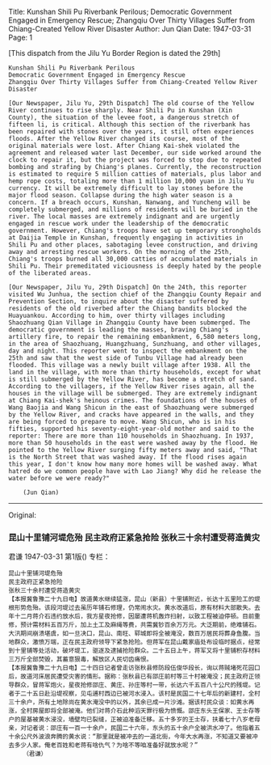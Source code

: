 Title: Kunshan Shili Pu Riverbank Perilous; Democratic Government Engaged in Emergency Rescue; Zhangqiu Over Thirty Villages Suffer from Chiang-Created Yellow River Disaster
Author: Jun Qian
Date: 1947-03-31
Page: 1

[This dispatch from the Jilu Yu Border Region is dated the 29th]

    Kunshan Shili Pu Riverbank Perilous
    Democratic Government Engaged in Emergency Rescue
    Zhangqiu Over Thirty Villages Suffer from Chiang-Created Yellow River Disaster

    [Our Newspaper, Jilu Yu, 29th Dispatch] The old course of the Yellow River continues to rise sharply. Near Shili Pu in Kunshan (Xin County), the situation of the levee foot, a dangerous stretch of fifteen li, is critical. Although this section of the riverbank has been repaired with stones over the years, it still often experiences floods. After the Yellow River changed its course, most of the original materials were lost. After Chiang Kai-shek violated the agreement and released water last December, our side worked around the clock to repair it, but the project was forced to stop due to repeated bombing and strafing by Chiang's planes. Currently, the reconstruction is estimated to require 5 million catties of materials, plus labor and hemp rope costs, totaling more than 1 million 10,000 yuan in Jilu Yu currency. It will be extremely difficult to lay stones before the major flood season. Collapse during the high water season is a concern. If a breach occurs, Kunshan, Nanwang, and Yuncheng will be completely submerged, and millions of residents will be buried in the river. The local masses are extremely indignant and are urgently engaged in rescue work under the leadership of the democratic government. However, Chiang's troops have set up temporary strongholds at Daijia Temple in Kunshan, frequently engaging in activities in Shili Pu and other places, sabotaging levee construction, and driving away and arresting rescue workers. On the morning of the 25th, Chiang's troops burned all 30,000 catties of accumulated materials in Shili Pu. Their premeditated viciousness is deeply hated by the people of the liberated areas.

    [Our Newspaper, Jilu Yu, 29th Dispatch] On the 24th, this reporter visited Wu Junhua, the section chief of the Zhangqiu County Repair and Prevention Section, to inquire about the disaster suffered by residents of the old riverbed after the Chiang bandits blocked the Huayuankou. According to him, over thirty villages including Shaozhuang Qian Village in Zhangqiu County have been submerged. The democratic government is leading the masses, braving Chiang's artillery fire, to repair the remaining embankment, 6,580 meters long, in the area of Shaozhuang, Huangzhuang, Sunzhuang, and other villages, day and night. This reporter went to inspect the embankment on the 25th and saw that the west side of Tunbu Village had already been flooded. This village was a newly built village after 1938. All the land in the village, with more than thirty households, except for what is still submerged by the Yellow River, has become a stretch of sand. According to the villagers, if the Yellow River rises again, all the houses in the village will be submerged. They are extremely indignant at Chiang Kai-shek's heinous crimes. The foundations of the houses of Wang Baojia and Wang Shicun in the east of Shaozhuang were submerged by the Yellow River, and cracks have appeared in the walls, and they are being forced to prepare to move. Wang Shicun, who is in his fifties, supported his seventy-eight-year-old mother and said to the reporter: There are more than 110 households in Shaozhuang. In 1937, more than 50 households in the east were washed away by the flood. He pointed to the Yellow River surging fifty meters away and said, "That is the North Street that was washed away. If the flood rises again this year, I don't know how many more homes will be washed away. What hatred do we common people have with Lao Jiang? Why did he release the water before we were ready?"

        (Jun Qian)



<hr /> 

Original: 


### 昆山十里铺河堤危殆  民主政府正紧急抢险  张秋三十余村遭受蒋造黄灾
君谦
1947-03-31
第1版()
专栏：

    昆山十里铺河堤危殆
    民主政府正紧急抢险
    张秋三十余村遭受蒋造黄灾
    【本报冀鲁豫二十九日电】故道黄水继续猛涨，昆山（新县）十里铺附近，长达十五里险工的堤根形势危殆。该段河堤过去虽历年铺石修理，仍常闹水灾。黄水改道后，原有材料大部散失。去年十二月蒋介石违约放水后，我方星夜抢修，因屡遭蒋机轰炸扫射，以致工程被迫停顿。目前重修，预计需材料五百万斤，加上土工及麻绳等费，共需冀钞百余万万元。大泛期前，绝难铺石。大汛期间崩溃堪虞，如一旦决口，昆山、南旺、郓城即将全被淹没，数百万居民将葬身鱼腹。当地群众，激愤万端，正在民主政府领导下紧急抢险。但蒋军在昆山戴家庙处布设临时据点，经常到十里铺等处活动，破坏堤工，驱逐及逮捕抢险群众。二十五日上午，蒋军又将十里铺积存材料三万斤全部焚毁，其蓄意狠毒，解放区人民切齿痛恨。
    【本报冀鲁豫二十九日电】二十四日记者曾走访张秋县修防段伍俊华段长，询以蒋贼堵死花园口后，故道河床居民遭受灾害的情形。据称：张秋县已有邵庄前村等三十村被淹没；民主政府正领导群众，冒蒋军炮火，星夜抢修邵庄、黄庄、孙庄等村一带，长达六千五百八十公尺的残堤。记者于二十五日赴沿堤视察，见屯逋村西边已被河水浸入。该村是民国二十七年后的新建村，全村三十余户，所有土地除尚在黄水淹没中的以外，其余已成一片沙滩。据该村民众谈：如黄水再涨，全村房屋即将全部被淹。他们对蒋介石此种滔天罪行极为愤慨。邵庄东头王保家、王士存等户的屋基被黄水浸没，墙壁均已裂缝，正被迫准备迁移。五十多岁的王士存，扶着七十八岁老母亲，对记者说：邵庄有一百一十余户，民国二十六年，东头的五十余户全被洪水冲了。他指着五十余公尺外波浪奔腾的黄水说：“那里就是被冲去的一道北街，今年大水再涨，不知道又要被冲去多少人家。俺老百姓和老蒋有啥仇气？为啥不等咱准备好就放水呢？”            
        （君谦）
